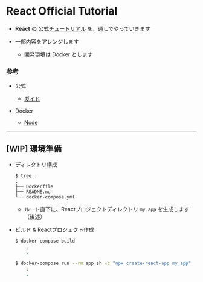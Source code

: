 # React Official Tutorial

- __React__ の [公式チュートリアル](https://ja.reactjs.org/tutorial/tutorial.html) を、通しでやっていきます

- 一部内容をアレンジします

  - 開発環境は Docker とします

### 参考

- 公式

  - [ガイド](https://ja.reactjs.org/docs/hello-world.html)

- Docker

  - [Node](https://hub.docker.com/_/node)

---

## [WIP] 環境準備

- ディレクトリ構成

  ```
  $ tree .
  .
  ├── Dockerfile
  ├── README.md
  └── docker-compose.yml
  ```

  - ルート直下に、Reactプロジェクトディレクトリ `my_app` を生成します（後述）

- ビルド & Reactプロジェクト作成

  ```bash
  $ docker-compose build
      .
      .

  $ docker-compose run --rm app sh -c "npx create-react-app my_app"
      .
      .

  ```


